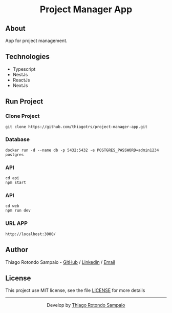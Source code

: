 <h1 align="center">Project Manager App</h1>

## About

App for project management.

## Technologies

- Typescript
- NestJs
- ReactJs
- NextJs

## Run Project

### Clone Project

```git
git clone https://github.com/thiagotrs/project-manager-app.git
```

### Database

```shell
docker run -d --name db -p 5432:5432 -e POSTGRES_PASSWORD=admin1234 postgres
```

### API

```shell
cd api
npm start
```

### API

```shell
cd web
npm run dev
```

### URL APP

```
http://localhost:3000/
```

## Author

Thiago Rotondo Sampaio - [GitHub](https://github.com/thiagotrs) / [Linkedin](https://www.linkedin.com/in/thiago-rotondo-sampaio) / [Email](mailto:thiagorot@gmail.com)

## License

This project use MIT license, see the file [LICENSE](./LICENSE.md) for more details

---

<p align="center">Develop by <a href="https://github.com/thiagotrs">Thiago Rotondo Sampaio</a></p>